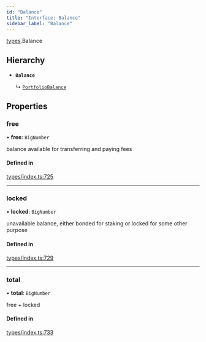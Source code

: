 ```yaml
---
id: "Balance"
title: "Interface: Balance"
sidebar_label: "Balance"
---
```


[types](../../../modules/Types/Types.md).Balance

## Hierarchy

- **`Balance`**

  ↳ [`PortfolioBalance`](../../API/Entities/Portfolio/Types/PortfolioBalance/PortfolioBalance.md)

## Properties

### free

• **free**: `BigNumber`

balance available for transferring and paying fees

#### Defined in

[types/index.ts:725](https://github.com/PolymeshAssociation/polymesh-sdk/blob/2d3ac2aea/src/types/index.ts#L725)

___

### locked

• **locked**: `BigNumber`

unavailable balance, either bonded for staking or locked for some other purpose

#### Defined in

[types/index.ts:729](https://github.com/PolymeshAssociation/polymesh-sdk/blob/2d3ac2aea/src/types/index.ts#L729)

___

### total

• **total**: `BigNumber`

free + locked

#### Defined in

[types/index.ts:733](https://github.com/PolymeshAssociation/polymesh-sdk/blob/2d3ac2aea/src/types/index.ts#L733)
